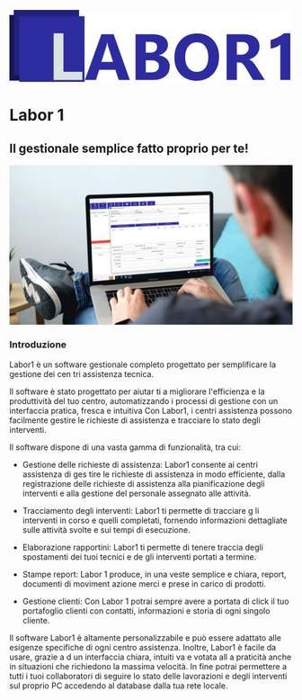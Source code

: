 ![Logo](.images/LABOR1_small.png)
# Labor 1
## Il gestionale semplice fatto proprio per te!
![Logo](.images/mockup.png)
### Introduzione
Labor1 è un software gestionale completo progettato per semplificare la gestione dei cen
tri assistenza tecnica. 

Il software è stato progettato per aiutar ti a migliorare l'efficienza e la produttività del tuo centro,
automatizzando i processi di gestione con un interfaccia pratica, fresca e intuitiva
Con Labor1, i centri assistenza possono facilmente gestire le richieste di assistenza e tracciare lo stato degli
interventi. 

Il software dispone di una vasta gamma di funzionalità, tra cui:
- Gestione delle richieste di assistenza: Labor1 consente ai centri assistenza di ges tire le richieste di
assistenza in modo efficiente, dalla registrazione delle richieste di assistenza alla pianificazione degli
interventi e alla gestione del personale assegnato alle attività.

- Tracciamento degli interventi: Labor1 ti permette di tracciare g li interventi in corso e quelli
completati, fornendo informazioni dettagliate sulle attività svolte e sui tempi di esecuzione.

- Elaborazione rapportini: Labor1 ti permette di tenere traccia degli spostamenti dei tuoi tecnici e
de gli interventi portati a termine.

- Stampe report: Labor 1 produce, in una veste semplice e chiara, report, documenti di
moviment azione merci e prese in carico di prodotti.

- Gestione clienti: Con Labor 1 potrai sempre avere a portata di click il tuo portafoglio clienti con
contatti, informazioni e storia di ogni singolo cliente.

Il software Labor1 è altamente personalizzabile e può essere adattato alle esigenze specifiche di ogni centro
assistenza. Inoltre, Labor1 è facile da usare, grazie a d un interfaccia chiara, intuiti va e votata all a praticità
anche in situazioni che richiedono la massima velocità.
In fine potrai permettere a tutti i tuoi collaboratori di seguire lo stato delle lavorazioni e degli interventi sul
proprio PC accedendo al database dalla tua rete locale.                                                                                     

